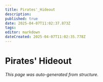 ```yaml
---
title: Pirates'_Hideout
description: 
published: true
date: 2025-04-07T11:02:37.873Z
tags: 
editor: markdown
dateCreated: 2025-04-07T11:02:35.778Z
---
```


# Pirates' Hideout

*This page was auto-generated from structure.*